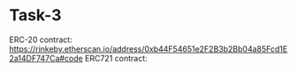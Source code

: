 # Task-3

ERC-20 contract: https://rinkeby.etherscan.io/address/0xb44F54651e2F2B3b2Bb04a85Fcd1E2a14DF747Ca#code
ERC721 contract: 
